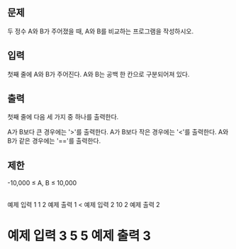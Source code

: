 ## 문제
두 정수 A와 B가 주어졌을 때, A와 B를 비교하는 프로그램을 작성하시오.

## 입력
첫째 줄에 A와 B가 주어진다. A와 B는 공백 한 칸으로 구분되어져 있다.

## 출력
첫째 줄에 다음 세 가지 중 하나를 출력한다.

A가 B보다 큰 경우에는 '>'를 출력한다.
A가 B보다 작은 경우에는 '<'를 출력한다.
A와 B가 같은 경우에는 '=='를 출력한다.
## 제한
-10,000 ≤ A, B ≤ 10,000

## 
예제 입력 1 
1 2
예제 출력 1 
<
예제 입력 2 
10 2
예제 출력 2 
>
예제 입력 3 
5 5
예제 출력 3 
==